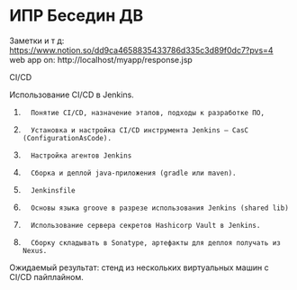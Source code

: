 # ИПР Беседин ДВ

Заметки и т д: https://www.notion.so/dd9ca4658835433786d335c3d89f0dc7?pvs=4 \
web app on: http://localhost/myapp/response.jsp

CI/CD

Использование CI/CD в Jenkins.

1)       Понятие CI/CD, назначение этапов, подходы к разработке ПО,

2)       Установка и настройка CI/CD инструмента Jenkins – CasC (ConfigurationAsCode).

3)       Настройка агентов Jenkins

4)       Сборка и деплой java-приложения (gradle или maven).

5)       Jenkinsfile

6)       Основы языка groove в разрезе использования Jenkins (shared lib)

7)       Использование сервера секретов Hashicorp Vault в Jenkins.

8)       Сборку складывать в Sonatype, артефакты для деплоя получать из Nexus.

Ожидаемый результат: стенд из нескольких виртуальных машин с CI/CD пайплайном.